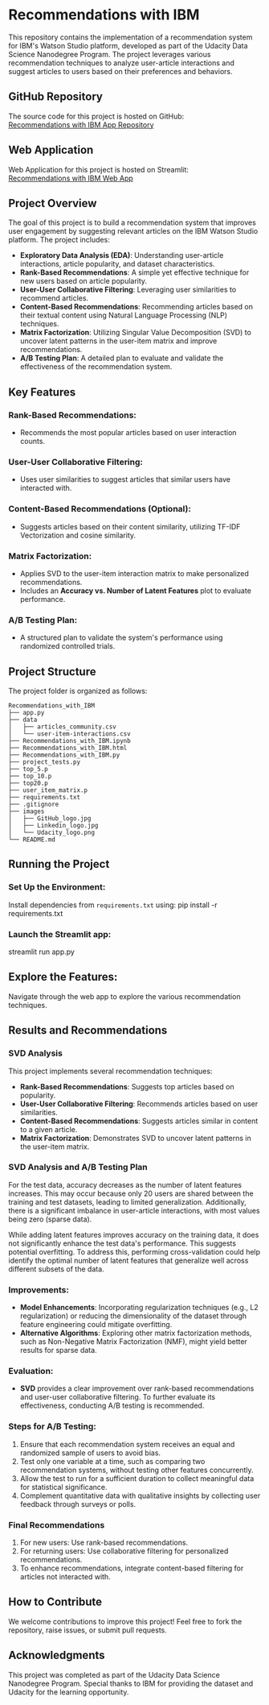 # Recommendations with IBM

This repository contains the implementation of a recommendation system for IBM's Watson Studio platform, developed as part of the Udacity Data Science Nanodegree Program. The project leverages various recommendation techniques to analyze user-article interactions and suggest articles to users based on their preferences and behaviors.

## GitHub Repository

The source code for this project is hosted on GitHub:  
[Recommendations with IBM App Repository](https://github.com/Makarand7/Recommendations_with_IBM)

## Web Application 

Web Application for this project is hosted on Streamlit:  
[Recommendations with IBM Web App]()

## Project Overview

The goal of this project is to build a recommendation system that improves user engagement by suggesting relevant articles on the IBM Watson Studio platform. The project includes:

- **Exploratory Data Analysis (EDA)**: Understanding user-article interactions, article popularity, and dataset characteristics.
- **Rank-Based Recommendations**: A simple yet effective technique for new users based on article popularity.
- **User-User Collaborative Filtering**: Leveraging user similarities to recommend articles.
- **Content-Based Recommendations**: Recommending articles based on their textual content using Natural Language Processing (NLP) techniques.
- **Matrix Factorization**: Utilizing Singular Value Decomposition (SVD) to uncover latent patterns in the user-item matrix and improve recommendations.
- **A/B Testing Plan**: A detailed plan to evaluate and validate the effectiveness of the recommendation system.

## Key Features

### Rank-Based Recommendations:
- Recommends the most popular articles based on user interaction counts.

### User-User Collaborative Filtering:
- Uses user similarities to suggest articles that similar users have interacted with.

### Content-Based Recommendations (Optional):
- Suggests articles based on their content similarity, utilizing TF-IDF Vectorization and cosine similarity.

### Matrix Factorization:
- Applies SVD to the user-item interaction matrix to make personalized recommendations.
- Includes an **Accuracy vs. Number of Latent Features** plot to evaluate performance.

### A/B Testing Plan:
- A structured plan to validate the system's performance using randomized controlled trials.


## Project Structure

The project folder is organized as follows:


```
Recommendations_with_IBM
├── app.py
├── data
│   ├── articles_community.csv
│   └── user-item-interactions.csv
├── Recommendations_with_IBM.ipynb
├── Recommendations_with_IBM.html
├── Recommendations_with_IBM.py
├── project_tests.py
├── top_5.p
├── top_10.p
├── top20.p
├── user_item_matrix.p
├── requirements.txt
├── .gitignore
├── images
│   ├── GitHub_logo.jpg
│   ├── Linkedin_logo.jpg
│   └── Udacity_logo.png
└── README.md
```


## Running the Project

### Set Up the Environment:
Install dependencies from `requirements.txt` using:
	pip install -r requirements.txt

### Launch the Streamlit app:

streamlit run app.py

## Explore the Features:

Navigate through the web app to explore the various recommendation techniques.

## Results and Recommendations
### SVD Analysis

This project implements several recommendation techniques:
- **Rank-Based Recommendations**: Suggests top articles based on popularity.
- **User-User Collaborative Filtering**: Recommends articles based on user similarities.
- **Content-Based Recommendations**: Suggests articles similar in content to a given article.
- **Matrix Factorization**: Demonstrates SVD to uncover latent patterns in the user-item matrix.

### SVD Analysis and A/B Testing Plan
For the test data, accuracy decreases as the number of latent features increases. This may occur because only 20 users are shared between the training and test datasets, leading to limited generalization. Additionally, there is a significant imbalance in user-article interactions, with most values being zero (sparse data).

While adding latent features improves accuracy on the training data, it does not significantly enhance the test data's performance. This suggests potential overfitting. To address this, performing cross-validation could help identify the optimal number of latent features that generalize well across different subsets of the data.

### Improvements:
- **Model Enhancements**: Incorporating regularization techniques (e.g., L2 regularization) or reducing the dimensionality of the dataset through feature engineering could mitigate overfitting.
- **Alternative Algorithms**: Exploring other matrix factorization methods, such as Non-Negative Matrix Factorization (NMF), might yield better results for sparse data.

### Evaluation:
- **SVD** provides a clear improvement over rank-based recommendations and user-user collaborative filtering. To further evaluate its effectiveness, conducting A/B testing is recommended.

### Steps for A/B Testing:
1. Ensure that each recommendation system receives an equal and randomized sample of users to avoid bias.
2. Test only one variable at a time, such as comparing two recommendation systems, without testing other features concurrently.
3. Allow the test to run for a sufficient duration to collect meaningful data for statistical significance.
4. Complement quantitative data with qualitative insights by collecting user feedback through surveys or polls.

### Final Recommendations
1. For new users: Use rank-based recommendations.
2. For returning users: Use collaborative filtering for personalized recommendations.
3. To enhance recommendations, integrate content-based filtering for articles not interacted with.


## How to Contribute
We welcome contributions to improve this project! Feel free to fork the repository, raise issues, or submit pull requests.

## Acknowledgments
This project was completed as part of the Udacity Data Science Nanodegree Program. Special thanks to IBM for providing the dataset and Udacity for the learning opportunity.

